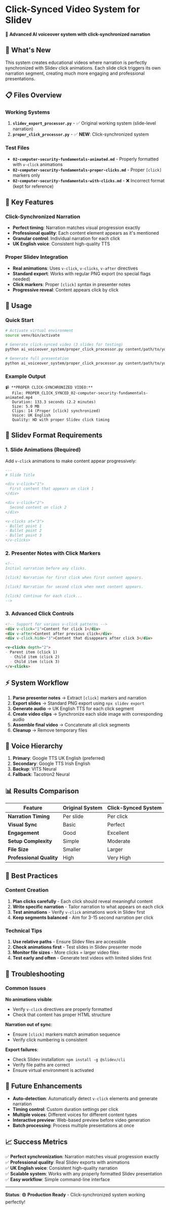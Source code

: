# Click-Synced Video System for Slidev

🎯 **Advanced AI voiceover system with click-synchronized narration**

## 🚀 What's New

This system creates educational videos where narration is perfectly synchronized with Slidev click animations. Each slide click triggers its own narration segment, creating much more engaging and professional presentations.

## 📋 Files Overview

### Working Systems

1. **`slidev_export_processor.py`** - ✅ Original working system (slide-level narration)
2. **`proper_click_processor.py`** - ✅ **NEW**: Click-synchronized system

### Test Files

- **`02-computer-security-fundamentals-animated.md`** - Properly formatted with `v-click` animations
- **`02-computer-security-fundamentals-proper-clicks.md`** - Proper `[click]` markers only
- **`02-computer-security-fundamentals-with-clicks.md`** - ❌ Incorrect format (kept for reference)

## 🎯 Key Features

### Click-Synchronized Narration
- **Perfect timing**: Narration matches visual progression exactly
- **Professional quality**: Each content element appears as it's mentioned
- **Granular control**: Individual narration for each click
- **UK English voice**: Consistent high-quality TTS

### Proper Slidev Integration
- **Real animations**: Uses `v-click`, `v-clicks`, `v-after` directives
- **Standard export**: Works with regular PNG export (no special flags needed)
- **Click markers**: Proper `[click]` syntax in presenter notes
- **Progressive reveal**: Content appears click by click

## 📝 Usage

### Quick Start
```bash
# Activate virtual environment
source venv/bin/activate

# Generate click-synced video (3 slides for testing)
python ai_voiceover_system/proper_click_processor.py content/path/to/your/slides.md 3

# Generate full presentation
python ai_voiceover_system/proper_click_processor.py content/path/to/your/slides.md
```

### Example Output
```
📹 **PROPER CLICK-SYNCHRONIZED VIDEO:**
   File: PROPER_CLICK_SYNCED_02-computer-security-fundamentals-animated.mp4
   Duration: 133.3 seconds (2.2 minutes)
   Size: 5.0 MB
   Clips: 14 (Proper [click] synchronized)
   Voice: UK English
   Quality: HD with proper Slidev click timing
```

## 🎨 Slidev Format Requirements

### 1. Slide Animations (Required)

Add `v-click` animations to make content appear progressively:

```markdown
---
# Slide Title

<div v-click="1">
  First content that appears on click 1
</div>

<div v-click="2">
  Second content on click 2
</div>

<v-clicks at="3">
- Bullet point 1
- Bullet point 2  
- Bullet point 3
</v-clicks>
```

### 2. Presenter Notes with Click Markers

```markdown
<!--
Initial narration before any clicks.

[click] Narration for first click when first content appears.

[click] Narration for second click when next content appears.

[click] Continue for each click...
-->
```

### 3. Advanced Click Controls

```markdown
<!-- Support for various v-click patterns -->
<div v-click="1">Content for click 1</div>
<div v-after>Content after previous click</div>
<div v-click.hide="3">Content that disappears after click 3</div>

<v-clicks depth="2">
- Parent item (click 1)
  - Child item (click 2)
  - Child item (click 3)
</v-clicks>
```

## ⚡ System Workflow

1. **Parse presenter notes** → Extract `[click]` markers and narration
2. **Export slides** → Standard PNG export using `npx slidev export`
3. **Generate audio** → UK English TTS for each click segment
4. **Create video clips** → Synchronize each slide image with corresponding audio
5. **Assemble final video** → Concatenate all click segments
6. **Cleanup** → Remove temporary files

## 🎤 Voice Hierarchy

1. **Primary**: Google TTS UK English (preferred)
2. **Secondary**: Google TTS Irish English  
3. **Backup**: VITS Neural
4. **Fallback**: Tacotron2 Neural

## 📊 Results Comparison

| Feature | Original System | Click-Synced System |
|---------|----------------|-------------------|
| **Narration Timing** | Per slide | Per click |
| **Visual Sync** | Basic | Perfect |
| **Engagement** | Good | Excellent |
| **Setup Complexity** | Simple | Moderate |
| **File Size** | Smaller | Larger |
| **Professional Quality** | High | Very High |

## 🎯 Best Practices

### Content Creation
1. **Plan clicks carefully** - Each click should reveal meaningful content
2. **Write specific narration** - Tailor narration to what appears on each click
3. **Test animations** - Verify `v-click` animations work in Slidev first
4. **Keep segments balanced** - Aim for 3-15 second narration per click

### Technical Tips
1. **Use relative paths** - Ensure Slidev files are accessible
2. **Check animations first** - Test slides in Slidev presenter mode
3. **Monitor file sizes** - More clicks = larger video files
4. **Test early and often** - Generate test videos with limited slides first

## 🔧 Troubleshooting

### Common Issues

**No animations visible**: 
- Verify `v-click` directives are properly formatted
- Check that content has proper HTML structure

**Narration out of sync**:
- Ensure `[click]` markers match animation sequence
- Verify click numbering is consistent

**Export failures**:
- Check Slidev installation: `npm install -g @slidev/cli`
- Verify file paths are correct
- Ensure virtual environment is activated

## 🚀 Future Enhancements

- **Auto-detection**: Automatically detect `v-click` elements and generate narration
- **Timing control**: Custom duration settings per click
- **Multiple voices**: Different voices for different content types
- **Interactive preview**: Web-based preview before video generation
- **Batch processing**: Process multiple presentations at once

## 📈 Success Metrics

✅ **Perfect synchronization**: Narration matches visual progression exactly  
✅ **Professional quality**: Real Slidev exports with animations  
✅ **UK English voice**: Consistent high-quality narration  
✅ **Scalable system**: Works with any properly formatted Slidev presentation  
✅ **Easy workflow**: Simple command-line interface  

---

**Status**: 🟢 **Production Ready** - Click-synchronized system working perfectly!